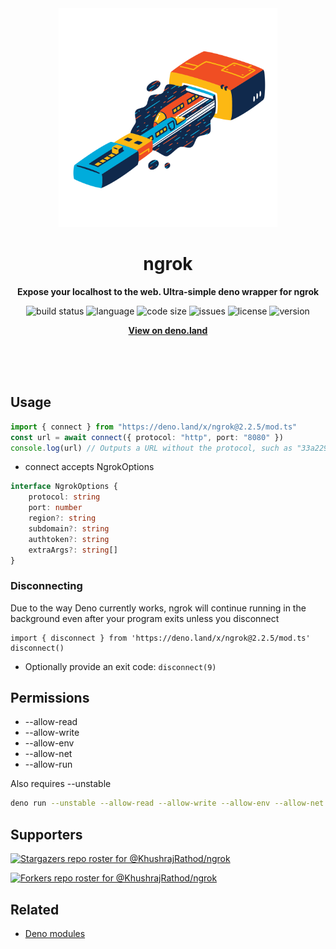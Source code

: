 <div align="center">
    <img src="assets/logo.svg" width="350" height="350" alt="trains between usb and usb port abstract illustration">
    <h1>ngrok</h1>
    <p>
        <b>Expose your localhost to the web. Ultra-simple deno wrapper for ngrok</b>
    </p>
    <p>
        <img alt="build status" src="https://img.shields.io/github/workflow/status/KhushrajRathod/ngrok/Deno?label=checks" >
        <img alt="language" src="https://img.shields.io/github/languages/top/KhushrajRathod/ngrok" >
        <img alt="code size" src="https://img.shields.io/github/languages/code-size/KhushrajRathod/ngrok">
        <img alt="issues" src="https://img.shields.io/github/issues/KhushrajRathod/ngrok" >
        <img alt="license" src="https://img.shields.io/github/license/KhushrajRathod/ngrok">
        <img alt="version" src="https://img.shields.io/github/v/release/KhushrajRathod/ngrok">
    </p>
    <p>
        <b><a href="https://deno.land/x/ngrok">View on deno.land</a></b>
    </p>
    <br>
    <br>
    <br>
</div>

## Usage

```ts
import { connect } from "https://deno.land/x/ngrok@2.2.5/mod.ts"
const url = await connect({ protocol: "http", port: "8080" })
console.log(url) // Outputs a URL without the protocol, such as "33a229cb0344.ngrok.io"
```

- connect accepts NgrokOptions

```ts
interface NgrokOptions {
    protocol: string
    port: number
    region?: string
    subdomain?: string
    authtoken?: string
    extraArgs?: string[]
}
```

### Disconnecting

Due to the way Deno currently works, ngrok will continue running in the
background even after your program exits unless you disconnect

```
import { disconnect } from 'https://deno.land/x/ngrok@2.2.5/mod.ts'
disconnect()
```

- Optionally provide an exit code: `disconnect(9)`

## Permissions

- --allow-read
- --allow-write
- --allow-env
- --allow-net
- --allow-run

Also requires --unstable

```bash
deno run --unstable --allow-read --allow-write --allow-env --allow-net --allow-run test.ts
```

## Supporters

[![Stargazers repo roster for @KhushrajRathod/ngrok](https://reporoster.com/stars/KhushrajRathod/ngrok)](https://github.com/KhushrajRathod/ngrok/stargazers)

[![Forkers repo roster for @KhushrajRathod/ngrok](https://reporoster.com/forks/KhushrajRathod/ngrok)](https://github.com/KhushrajRathod/ngrok/network/members)

## Related

- [Deno modules](https://github.com/KhushrajRathod/denoModules)